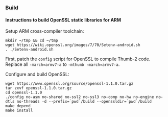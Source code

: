 ### Build

#### Instructions to build OpenSSL static libraries for ARM

Setup ARM cross-compiler toolchain:
```
mkdir ~/tmp && cd ~/tmp
wget https://wiki.openssl.org/images/7/70/Setenv-android.sh
. ./Setenv-android.sh
```

First, patch the `config` script for OpenSSL to compile Thumb-2 code.
Replace all `-march=armv7-a` to `-mthumb -march=armv7-a`.

Configure and build OpenSSL:
```
wget https://www.openssl.org/source/openssl-1.1.0.tar.gz
tar zxvf openssl-1.1.0.tar.gz
cd openssl-1.1.0
./config no-asm no-shared no-ssl2 no-ssl3 no-comp no-hw no-engine no-dtls no-threads -d --prefix=`pwd`/build --openssldir=`pwd`/build
make depend
make install
```